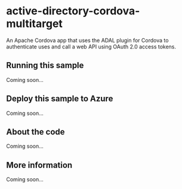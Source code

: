 # active-directory-cordova-multitarget
An Apache Cordova app that uses the ADAL plugin for Cordova to authenticate uses and call a web API using OAuth 2.0 access tokens.
## Running this sample
Coming soon...
## Deploy this sample to Azure
Coming soon...
## About the code
Coming soon...
## More information
Coming soon...
